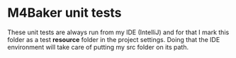 # M4Baker unit tests

These unit tests are always run from my IDE (IntelliJ) and for that I mark this folder as a test **resource** folder in
the project settings. Doing that the IDE environment will take care of putting my src folder on its path.
